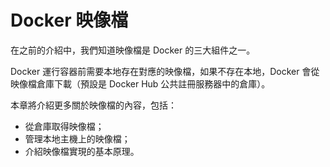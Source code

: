 # Docker  映像檔

在之前的介紹中，我們知道映像檔是 Docker 的三大組件之一。

Docker 運行容器前需要本地存在對應的映像檔，如果不存在本地，Docker 會從映像檔倉庫下載（預設是 Docker Hub 公共註冊服務器中的倉庫）。

本章將介紹更多關於映像檔的內容，包括：
* 從倉庫取得映像檔；
* 管理本地主機上的映像檔；
* 介紹映像檔實現的基本原理。
